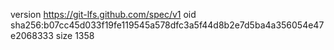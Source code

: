 version https://git-lfs.github.com/spec/v1
oid sha256:b07cc45d033f19fe119545a578dfc3a5f44d8b2e7d5ba4a356054e47e2068333
size 1358
